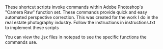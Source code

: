These shortcut scripts invoke commands within Adobe Photoshop's "Camera Raw" function set.
These commands provide quick and easy automated perspective correction.
This was created for the work I do in the real estate photography industry.
Follow the instructions in instructions.txt to implement these scripts

You can view the .jsx files in notepad to see the specific functions the commands use.
